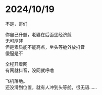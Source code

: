 # 2024/10/19

不是，哥们

你自己升舱，老婆在后面坐经济舱  
无可厚非  
但是素质能不能高点，坐头等舱外放抖音  
傻逼是不

全程开着网  
有网就抖音，没网就呼噜  

飞机落地。  
还没滑到位置，就有人冲到头等舱，很无语……
